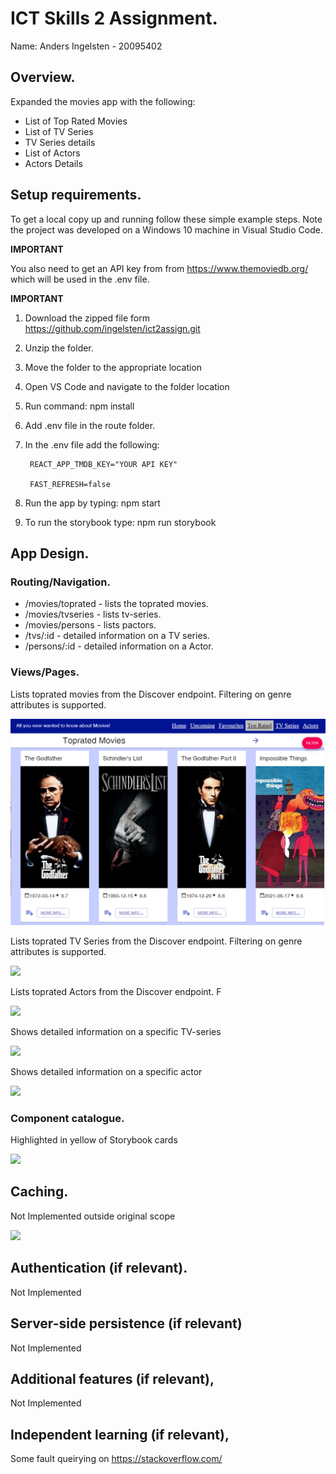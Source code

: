 
# ICT Skills 2 Assignment.

Name: Anders Ingelsten - 20095402

## Overview.

Expanded the movies app with the following:

+ List of Top Rated Movies
+ List of TV Series
+ TV Series details
+ List of Actors
+ Actors Details

## Setup requirements.

To get a local copy up and running follow these simple example steps. Note the project was developed on a Windows 10 machine in Visual Studio Code.

**IMPORTANT**

You also need to get an API key from from https://www.themoviedb.org/ which will be used in the .env file.

**IMPORTANT**

1. Download the zipped file form <https://github.com/ingelsten/ict2assign.git>

2. Unzip the folder.

3. Move the folder to the appropriate location

4. Open VS Code and navigate to the folder location

5. Run command: npm install

6. Add .env file in the route folder.

7. In the .env file add the following:
 
  
        REACT_APP_TMDB_KEY="YOUR API KEY"
 
        FAST_REFRESH=false

8. Run the app by typing: npm start

9. To run the storybook type: npm run storybook

## App Design.

### Routing/Navigation.

+ /movies/toprated - lists the toprated movies.
+ /movies/tvseries - lists tv-series.
+ /movies/persons - lists pactors.
+ /tvs/:id - detailed information on a TV series.
+ /persons/:id - detailed information on a Actor.

### Views/Pages.

Lists toprated movies from the Discover endpoint. Filtering on genre attributes is supported.

![toprated][toprated]

Lists toprated TV Series from the Discover endpoint. Filtering on genre attributes is supported.

![][tvseries]

Lists toprated Actors from the Discover endpoint. F

![][actors]

Shows detailed information on a specific TV-series

![][tvdetail]

Shows detailed information on a specific actor

![][actordetail]


### Component catalogue.

Highlighted in yellow of Storybook cards

![][stories]

## Caching.

Not Implemented outside original scope

![][caching]

## Authentication (if relevant).

Not Implemented

## Server-side persistence (if relevant)

Not Implemented

## Additional features (if relevant),

Not Implemented

## Independent learning (if relevant),

Some fault queirying on https://stackoverflow.com/ 

[toprated]: ./public/toprated.png
[tvseries]: ./public/tvseries.png
[actors]: ./public/actors.png
[tvdetail]: ./public/tvdetail.png
[actordetail]: ./public/actordetail.png
[d1]: ./public/discover1.png
[d2]: ./public/discover2.png
[detail]: ./public/detail.png
[caching]: ./public/caching.png
[stories]: ./public/stories.png
